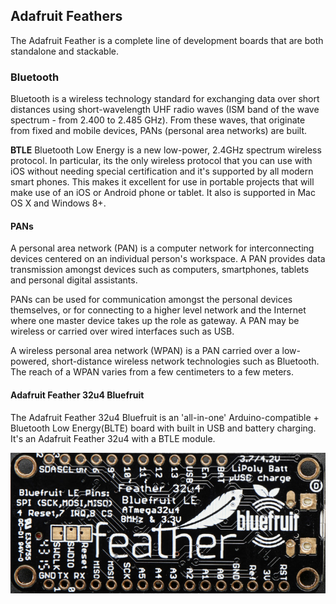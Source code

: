 ## Adafruit Feathers
The Adafruit Feather is a complete line of development boards that are both standalone and stackable.

### Bluetooth
Bluetooth is a wireless technology standard for exchanging data over short distances using short-wavelength UHF radio waves (ISM band of the wave spectrum - from 2.400 to 2.485 GHz).
From these waves, that originate from fixed and mobile devices, PANs (personal area networks) are built.

**BTLE**
Bluetooth Low Energy is a new low-power, 2.4GHz spectrum wireless protocol. In particular, its the only wireless protocol that you can use with iOS without needing special certification and it's supported by all modern smart phones. This makes it excellent for use in portable projects that will make use of an iOS or Android phone or tablet. It also is supported in Mac OS X and Windows 8+.
#### PANs
A personal area network (PAN) is a computer network for interconnecting devices centered on an individual person's workspace. A PAN provides data transmission amongst devices such as computers, smartphones, tablets and personal digital assistants.

PANs can be used for communication amongst the personal devices themselves, or for connecting to a higher level network and the Internet where one master device takes up the role as gateway. A PAN may be wireless or carried over wired interfaces such as USB.

A wireless personal area network (WPAN) is a PAN carried over a low-powered, short-distance wireless network technologies such as Bluetooth. The reach of a WPAN varies from a few centimeters to a few meters.

#### Adafruit Feather 32u4 Bluefruit
The Adafruit Feather 32u4 Bluefruit is an 'all-in-one' Arduino-compatible + Bluetooth Low Energy(BLTE) board with built in USB and battery charging. It's an Adafruit Feather 32u4 with a BTLE module.

![](1.png)
